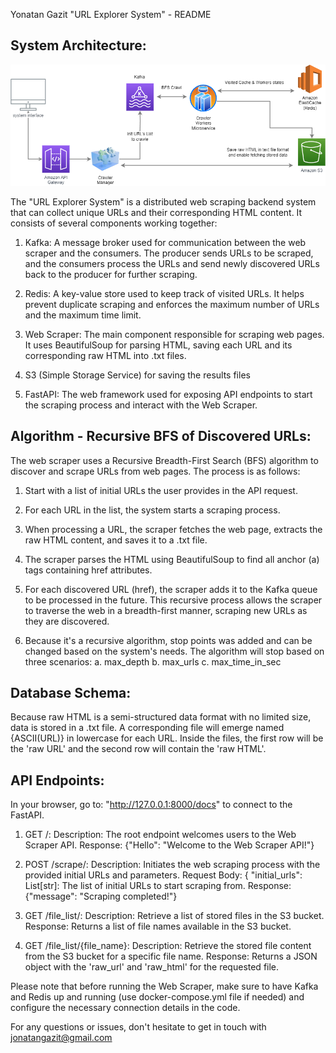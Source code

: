 Yonatan Gazit "URL Explorer System" - README

System Architecture:
--------------------
![Diagram](Crawler_Architecture.drawio.png)

The "URL Explorer System" is a distributed web scraping backend system that can collect unique URLs
and their corresponding HTML content. It consists of several components working together:

1. Kafka: A message broker used for communication between the web scraper and the consumers.
The producer sends URLs to be scraped, and the consumers process the URLs and send newly discovered URLs back to the producer for further scraping.

2. Redis: A key-value store used to keep track of visited URLs. 
It helps prevent duplicate scraping and enforces the maximum number of URLs and the maximum time limit.

3. Web Scraper: The main component responsible for scraping web pages.
It uses BeautifulSoup for parsing HTML, saving each URL and its corresponding raw HTML into .txt files.

4. S3 (Simple Storage Service) for saving the results files

5. FastAPI: The web framework used for exposing API endpoints to start the scraping process and interact with the Web Scraper.


Algorithm - Recursive BFS of Discovered URLs:
-----------------------------------------------
The web scraper uses a Recursive Breadth-First Search (BFS) algorithm to discover and scrape URLs from web pages. The process is as follows:

1. Start with a list of initial URLs the user provides in the API request.

2. For each URL in the list, the system starts a scraping process.

3. When processing a URL, the scraper fetches the web page, extracts the raw HTML content, and saves it to a .txt file.

4. The scraper parses the HTML using BeautifulSoup to find all anchor (a) tags containing href attributes.

5. For each discovered URL (href), the scraper adds it to the Kafka queue to be processed in the future.
This recursive process allows the scraper to traverse the web in a breadth-first manner, scraping new URLs as they are discovered.

6. Because it's a recursive algorithm, stop points was added and can be changed based on the system's needs.
The algorithm will stop based on three scenarios:
a. max_depth
b. max_urls
c. max_time_in_sec


Database Schema:
----------------
Because raw HTML is a semi-structured data format with no limited size, data is stored in a .txt file.
A corresponding file will emerge named {ASCII(URL)} in lowercase for each URL.
Inside the files, the first row will be the 'raw URL' and the second row will contain the 'raw HTML'.


API Endpoints:
--------------
In your browser, go to: "http://127.0.0.1:8000/docs" to connect to the FastAPI.

1. GET /: Description: The root endpoint welcomes users to the Web Scraper API.
Response: {"Hello": "Welcome to the Web Scraper API!"}

2. POST /scrape/: Description: Initiates the web scraping process with the provided initial URLs and parameters.
Request Body: { "initial_urls": List[str]: The list of initial URLs to start scraping from.
Response: {"message": "Scraping completed!"}

3. GET /file_list/: Description: Retrieve a list of stored files in the S3 bucket.
Response: Returns a list of file names available in the S3 bucket.

4. GET /file_list/{file_name}: Description: Retrieve the stored file content from the S3 bucket for a specific file name.
Response: Returns a JSON object with the 'raw_url' and 'raw_html' for the requested file.

Please note that before running the Web Scraper, make sure to have Kafka and Redis up and running (use docker-compose.yml file if needed)
and configure the necessary connection details in the code.

For any questions or issues, don't hesitate to get in touch with jonatangazit@gmail.com